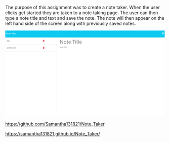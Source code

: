 The purpose of this assignment was to create a note taker.
 When the user clicks get started they are taken to a note taking page. 
 The user can then type a note title and text and save the note. 
 The note will then appear on the left hand side of the screen along with previously saved notes.


![Image](/public/Capture.PNG)

https://github.com/Samantha131821/Note_Taker

https://samantha131821.github.io/Note_Taker/